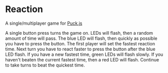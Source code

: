 # Reaction
A single/multiplayer game for [Puck.js](https://www.espruino.com/Puck.js)

A single button press turns the game on. LEDs will flash, then a random amount of time will pass. The blue LED will flash, then quickly as possible you have to press the button. The first player will set the fastest reaction time. Next turn you have to react faster to press the button after the blue LED flash. If you have a new fastest time, green LEDs will flash slowly. If you haven't beaten the current fastest time, then a red LED will flash. Continue to take turns to beat the quickest time.
